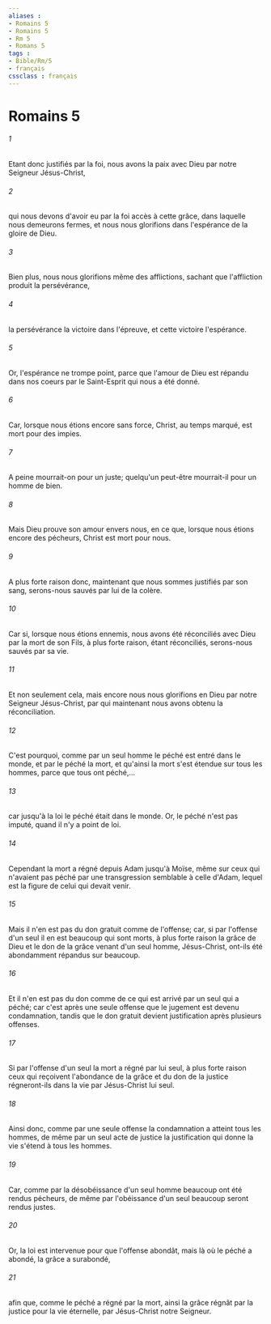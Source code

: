 ```yaml
---
aliases : 
- Romains 5
- Romains 5
- Rm 5
- Romans 5
tags : 
- Bible/Rm/5
- français
cssclass : français
---
```


# Romains 5

###### 1
Etant donc justifiés par la foi, nous avons la paix avec Dieu par notre Seigneur Jésus-Christ,
###### 2
qui nous devons d'avoir eu par la foi accès à cette grâce, dans laquelle nous demeurons fermes, et nous nous glorifions dans l'espérance de la gloire de Dieu.
###### 3
Bien plus, nous nous glorifions même des afflictions, sachant que l'affliction produit la persévérance,
###### 4
la persévérance la victoire dans l'épreuve, et cette victoire l'espérance.
###### 5
Or, l'espérance ne trompe point, parce que l'amour de Dieu est répandu dans nos coeurs par le Saint-Esprit qui nous a été donné.
###### 6
Car, lorsque nous étions encore sans force, Christ, au temps marqué, est mort pour des impies.
###### 7
A peine mourrait-on pour un juste; quelqu'un peut-être mourrait-il pour un homme de bien.
###### 8
Mais Dieu prouve son amour envers nous, en ce que, lorsque nous étions encore des pécheurs, Christ est mort pour nous.
###### 9
A plus forte raison donc, maintenant que nous sommes justifiés par son sang, serons-nous sauvés par lui de la colère.
###### 10
Car si, lorsque nous étions ennemis, nous avons été réconciliés avec Dieu par la mort de son Fils, à plus forte raison, étant réconciliés, serons-nous sauvés par sa vie.
###### 11
Et non seulement cela, mais encore nous nous glorifions en Dieu par notre Seigneur Jésus-Christ, par qui maintenant nous avons obtenu la réconciliation.
###### 12
C'est pourquoi, comme par un seul homme le péché est entré dans le monde, et par le péché la mort, et qu'ainsi la mort s'est étendue sur tous les hommes, parce que tous ont péché,...
###### 13
car jusqu'à la loi le péché était dans le monde. Or, le péché n'est pas imputé, quand il n'y a point de loi.
###### 14
Cependant la mort a régné depuis Adam jusqu'à Moïse, même sur ceux qui n'avaient pas péché par une transgression semblable à celle d'Adam, lequel est la figure de celui qui devait venir.
###### 15
Mais il n'en est pas du don gratuit comme de l'offense; car, si par l'offense d'un seul il en est beaucoup qui sont morts, à plus forte raison la grâce de Dieu et le don de la grâce venant d'un seul homme, Jésus-Christ, ont-ils été abondamment répandus sur beaucoup.
###### 16
Et il n'en est pas du don comme de ce qui est arrivé par un seul qui a péché; car c'est après une seule offense que le jugement est devenu condamnation, tandis que le don gratuit devient justification après plusieurs offenses.
###### 17
Si par l'offense d'un seul la mort a régné par lui seul, à plus forte raison ceux qui reçoivent l'abondance de la grâce et du don de la justice régneront-ils dans la vie par Jésus-Christ lui seul.
###### 18
Ainsi donc, comme par une seule offense la condamnation a atteint tous les hommes, de même par un seul acte de justice la justification qui donne la vie s'étend à tous les hommes.
###### 19
Car, comme par la désobéissance d'un seul homme beaucoup ont été rendus pécheurs, de même par l'obéissance d'un seul beaucoup seront rendus justes.
###### 20
Or, la loi est intervenue pour que l'offense abondât, mais là où le péché a abondé, la grâce a surabondé,
###### 21
afin que, comme le péché a régné par la mort, ainsi la grâce régnât par la justice pour la vie éternelle, par Jésus-Christ notre Seigneur.
